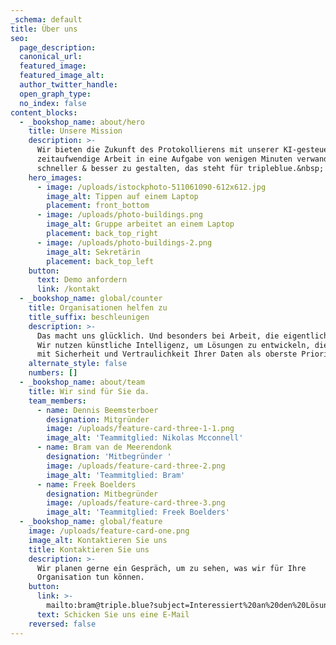 ```yaml
---
_schema: default
title: Über uns
seo:
  page_description:
  canonical_url:
  featured_image:
  featured_image_alt:
  author_twitter_handle:
  open_graph_type:
  no_index: false
content_blocks:
  - _bookshop_name: about/hero
    title: Unsere Mission
    description: >-
      Wir bieten die Zukunft des Protokollierens mit unserer KI-gesteuerten Software, die
      zeitaufwendige Arbeit in eine Aufgabe von wenigen Minuten verwandelt.<br>Arbeit angenehmer,
      schneller & besser zu gestalten, das steht für tripleblue.&nbsp;
    hero_images:
      - image: /uploads/istockphoto-511061090-612x612.jpg
        image_alt: Tippen auf einem Laptop
        placement: front_bottom
      - image: /uploads/photo-buildings.png
        image_alt: Gruppe arbeitet an einem Laptop
        placement: back_top_right
      - image: /uploads/photo-buildings-2.png
        image_alt: Sekretärin
        placement: back_top_left
    button:
      text: Demo anfordern
      link: /kontakt
  - _bookshop_name: global/counter
    title: Organisationen helfen zu
    title_suffix: beschleunigen
    description: >-
      Das macht uns glücklich. Und besonders bei Arbeit, die eigentlich niemand gerne macht.
      Wir nutzen künstliche Intelligenz, um Lösungen zu entwickeln, die dabei unterstützen,
      mit Sicherheit und Vertraulichkeit Ihrer Daten als oberste Priorität.
    alternate_style: false
    numbers: []
  - _bookshop_name: about/team
    title: Wir sind für Sie da.
    team_members:
      - name: Dennis Beemsterboer
        designation: Mitgründer
        image: /uploads/feature-card-three-1-1.png
        image_alt: 'Teammitglied: Nikolas Mcconnell'
      - name: Bram van de Meerendonk
        designation: 'Mitbegründer '
        image: /uploads/feature-card-three-2.png
        image_alt: 'Teammitglied: Bram'
      - name: Freek Boelders
        designation: Mitbegründer
        image: /uploads/feature-card-three-3.png
        image_alt: 'Teammitglied: Freek Boelders'
  - _bookshop_name: global/feature
    image: /uploads/feature-card-one.png
    image_alt: Kontaktieren Sie uns
    title: Kontaktieren Sie uns
    description: >-
      Wir planen gerne ein Gespräch, um zu sehen, was wir für Ihre
      Organisation tun können.
    button:
      link: >-
        mailto:bram@triple.blue?subject=Interessiert%20an%20den%20Lösungen%20von%20tripleblue
      text: Schicken Sie uns eine E-Mail
    reversed: false
---
```

